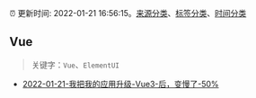 :alarm_clock: 更新时间: 2022-01-21 16:56:15。[来源分类](../README.md)、[标签分类](../TAGS.md)、[时间分类](../TIMELINE.md)

## Vue


> 关键字：`Vue`、`ElementUI`



- [2022-01-21-我把我的应用升级-Vue3-后，变慢了-50%](https://www.v2ex.com/t/829796) 